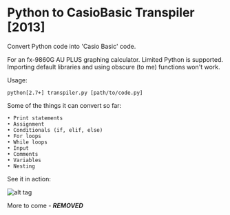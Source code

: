 Python to CasioBasic Transpiler [2013]
===============================

Convert Python code into 'Casio Basic' code.

For an fx-9860G AU PLUS graphing calculator.
Limited Python is supported. Importing default libraries and using obscure (to me) functions won't work.

Usage:

	python[2.7+] transpiler.py [path/to/code.py]


Some of the things it can convert so far:

    • Print statements
    • Assignment
    • Conditionals (if, elif, else)
    • For loops
    • While loops
    • Input
    • Comments
    • Variables
    • Nesting


See it in action:

![alt tag](http://i.imgur.com/yUZrIiv.png)

More to come - ***REMOVED***
